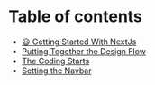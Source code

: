 # Table of contents

* [😃 Getting Started With NextJs](README.md)
* [Putting Together the Design Flow](putting-together-the-design-flow.md)
* [The Coding Starts](the-coding-starts.md)
* [Setting the Navbar](setting-the-navbar.md)
